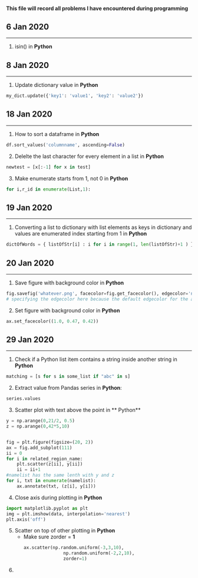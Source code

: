 #### This file will record all problems I have encountered during programming


## 6 Jan 2020
----------
1.  isin() in **Python**

## 8 Jan 2020
----------
1. Update dictionary value in **Python**
```Python
my_dict.update({'key1': 'value1', 'key2': 'value2'})
```
## 18 Jan 2020
----------
1. How to sort a dataframe in **Python**
```Python
df.sort_values('columnname', ascending=False)
```

2. Delelte the last character for every element in a list in **Python**
```Python
newtest = [x[:-1] for x in test]
```

3. Make enumerate starts from 1, not 0 in **Python**
```Python
for i,r_id in enumerate(List,1):
```

## 19 Jan 2020
----------
1. Converting a list to dictionary with list elements as keys in dictionary and values are enumerated index starting from 1 in **Python**
```Python
dictOfWords = { listOfStr[i] : i for i in range(1, len(listOfStr)+1 ) }
```

## 20 Jan 2020
----------
1. Save figure with background color in **Python**
```Python
fig.savefig('whatever.png', facecolor=fig.get_facecolor(), edgecolor='none') 
# specifying the edgecolor here because the default edgecolor for the actual figure is white, which will give you a white border around the saved figure
```

2. Set figure with background color in **Python**
```Python
ax.set_facecolor((1.0, 0.47, 0.42))
```

## 29 Jan 2020
----------
1. Check if a Python list item contains a string inside another string in **Python**
```Python
matching = [s for s in some_list if "abc" in s]
```

2. Extract value from Pandas series in **Python**:

```Python
series.values
```
3. Scatter plot with text above the point in ** Python**

```Python
y = np.arange(0,21/2, 0.5)
z = np.arange(0,42*5,10)


fig = plt.figure(figsize=(20, 2))
ax = fig.add_subplot(111)
ii = 0
for i in related_region_name:
    plt.scatter(z[ii], y[ii])
    ii = ii+1
#namelist has the same lenth with y and z
for i, txt in enumerate(namelist):
    ax.annotate(txt, (z[i], y[i]))
```

4. Close axis during plotting in **Python**
```Python
import matplotlib.pyplot as plt
img = plt.imshow(data, interpolation='nearest')
plt.axis('off')
```

5. Scatter on top of other plotting in **Python**
    * Make sure zorder = **1**
        ```Python
        ax.scatter(np.random.uniform(-3,3,10),
                       np.random.uniform(-2,2,10),
                       zorder=1)
        ```
6. 
